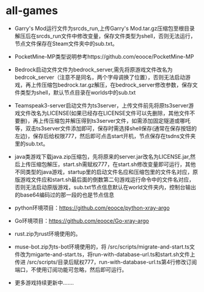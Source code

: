# all-games
* Garry's Mod运行文件为srcds_run,上传Garry's Mod.tar.gz压缩包至根目录解压后在srcds_run文件中修改变量，保存文件类型为shell，否则无法运行，节点文件保存在Steam文件夹中的sub.txt。
  
* PocketMine-MP类型说明参考https://github.com/eooce/PocketMine-MP
  
* Bedrock启动文件文件为bedrock_server,需先将原游戏文件改名为bedrcok_server（注意不是同名，两个字母调换了位置），否则无法启动游戏，再上传压缩包bedrock.tar.gz解压，在bedrock_server修改参数，保存文件类型为shell，默认节点目录在worlds中的sub.txt

* Teamspeak3-server启动文件为ts3server，上传文件前先将原ts3server游戏文件改名为LICENSE(如果已经存在LICENSE文件可以先删除，其他文件不要删)，再上传压缩包并解压得到ts3server文件，如需添加固定隧道或哪吒等，双击ts3server文件添加即可，保存时需选择shell保存(通常在保存按钮的左边)，保存后给权限777，然后即可点击start开机，节点保存在tsdns文件夹里的sub.txt。

* java类游戏下载java.zip压缩包，先将原来的server.jar改名为LICENSE.jar,然后上传压缩包解压，start.sh需赋权777，在start.sh修改变量即可运行，其他不同类型的java游戏，startup里的启动文件名应和压缩包里的文件名对应，原版游戏文件应和start.sh最后面的倒数第二句游戏运行命令中的文件名对应，否则无法启动原版游戏，sub.txt节点信息默认在world文件夹内，控制台输出的base64编码过的那一段的也是节点信息

* python环境项目：https://github.com/eooce/python-xray-argo

* Go环境项目：https://github.com/eooce/Go-xray-argo

* rust.zip为rust环境使用的。

* muse-bot.zip为ts-bot环境使用的，将 /src/scripts/migrate-and-start.ts文件改为migarte-and-start.ts，将run-with-database-url.ts和start.sh文件上传进 /src/scripts/目录后赋权777，run-with-database-url.ts第4行修改订阅端口，不使用订阅功能可忽略，然后即可运行。

* 更多游戏持续更新中.......
